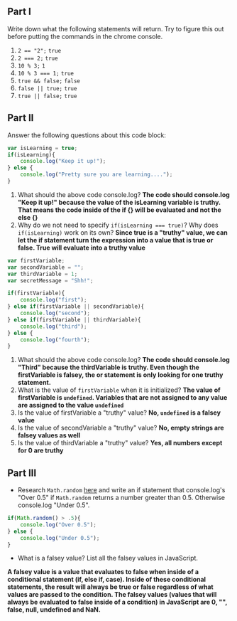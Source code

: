 ## Part I 

Write down what the following statements will return. Try to figure this out before putting the commands in the chrome console.

1. `2 == "2";` `true`
2. `2 === 2;` `true`
3. `10 % 3;` `1`
4. `10 % 3 === 1;` `true`
5. `true && false;` `false`
5. `false || true;` `true`
5. `true || false;` `true`

## Part II

Answer the following questions about this code block:

```js
var isLearning = true;
if(isLearning){
    console.log("Keep it up!");
} else {
    console.log("Pretty sure you are learning....");
}
```

1. What should the above code console.log? **The code should console.log "Keep it up!" because the value of the isLearning variable is truthy. That means the code inside of the if {} will be evaluated and not the else {}**
2. Why do we not need to specify `if(isLearning === true)`? Why does `if(isLearning)` work on its own? **Since true is a "truthy" value, we can let the if statement turn the expression into a value that is true or false. True will evaluate into a truthy value**

```js
var firstVariable;
var secondVariable = "";
var thirdVariable = 1;
var secretMessage = "Shh!";

if(firstVariable){
    console.log("first");
} else if(firstVariable || secondVariable){
    console.log("second");
} else if(firstVariable || thirdVariable){
    console.log("third");
} else {
    console.log("fourth");
}
```

1. What should the above code console.log? **The code should console.log "Third" because the thirdVariable is truthy. Even though the firstVariable is falsey, the or statement is only looking for one truthy statement.**
2. What is the value of `firstVariable` when it is initialized? **The value of firstVariable is `undefined`. Variables that are not assigned to any value are assigned to the value `undefined`**
3. Is the value of firstVariable a "truthy" value? **No, `undefined` is a falsey value**
4. Is the value of secondVariable a "truthy" value? **No, empty strings are falsey values as well**
4. Is the value of thirdVariable a "truthy" value? **Yes, all numbers except for 0 are truthy**

## Part III

- Research `Math.random` [here](https://developer.mozilla.org/en-US/docs/Web/JavaScript/Reference/Global_Objects/Math/random) and write an if statement that console.log's "Over 0.5" if `Math.random` returns a number greater than 0.5. Otherwise console.log "Under 0.5".

```js
if(Math.random() > .5){
	console.log("Over 0.5");
} else {
	console.log("Under 0.5");
}
```

- What is a falsey value? List all the falsey values in JavaScript.

**A falsey value is a value that evaluates to false when inside of a conditional statement (if, else if, case). Inside of these conditional statements, the result will always be true or false regardless of what values are passed to the condition. The falsey values (values that will always be evaluated to false inside of a condition) in JavaScript are 0, "", false, null, undefined and NaN.**
